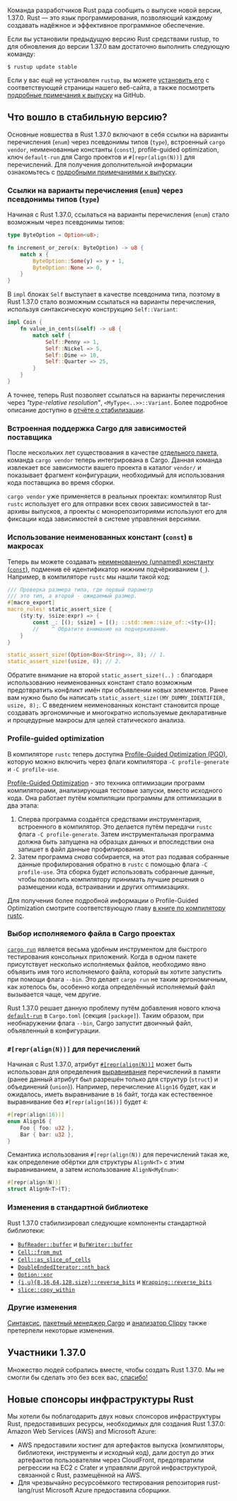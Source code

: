 Команда разработчиков Rust рада сообщить о выпуске новой версии, 1.37.0. Rust — это язык программирования, позволяющий каждому создавать надёжное и эффективное программное обеспечение.

Если вы установили предыдущую версию Rust средствами rustup, то для обновления до версии 1.37.0 вам достаточно выполнить следующую команду:

```console
$ rustup update stable
```

Если у вас ещё не установлен `rustup`, вы можете
[установить его](https://www.rust-lang.org/install.html) с соответствующей страницы нашего
веб-сайта, а также посмотреть [подробные примечания к выпуску](https://github.com/rust-lang/rust/blob/master/RELEASES.md#version-1370-2019-08-15) на GitHub.

## Что вошло в стабильную версию?

Основные новшества в Rust 1.37.0 включают в себя ссылки на варианты перечисления (`enum`) через псевдонимы типов (`type`), встроенный `cargo vendor`,
неименованные константы (`const`), profile-guided optimization, ключ `default-run` для Cargo проектов и `#[repr(align(N))]` для перечислений. Для получения дополнительной информации ознакомьтесь с [подробными примечаниями к выпуску](https://github.com/rust-lang/rust/blob/master/RELEASES.md#version-1370-2019-08-15).

### Ссылки на варианты перечисления (`enum`) через псевдонимы типов (`type`)

Начиная с Rust 1.37.0, ссылаться на варианты перечисления (`enum`) стало возможным через псевдонимы типов:

```rust
type ByteOption = Option<u8>;

fn increment_or_zero(x: ByteOption) -> u8 {
    match x {
        ByteOption::Some(y) => y + 1,
        ByteOption::None => 0,
    }
}
```

В `impl` блоках `Self` выступает в качестве псевдонима типа, поэтому в Rust 1.37.0 стало возможным ссылаться на варианты перечисления, используя синтаксическую конструкцию `Self::Variant`:

```rust
impl Coin {
    fn value_in_cents(&self) -> u8 {
        match self {
            Self::Penny => 1,
            Self::Nickel => 5,
            Self::Dime => 10,
            Self::Quarter => 25,
        }
    }
}
```

А точнее, теперь Rust позволяет ссылаться на варианты перечисления через *"type-relative resolution"*, `<MyType<..>>::Variant`. Более подробное описание доступно в [отчёте о стабилизации](https://github.com/rust-lang/rust/pull/61682/#issuecomment-502472847).

### Встроенная поддержка Cargo для зависимостей поставщика

После нескольких лет существования в качестве [отдельного пакета](https://crates.io/crates/cargo-vendor), команда `cargo vendor` теперь интегрирована в Cargo. Данная команда извлекает все зависимости вашего проекта в каталог `vendor/` и показывает фрагмент конфигурации, необходимый для использования кода поставщика во время сборки.

`cargo vendor` уже применяется в реальных проектах: компилятор Rust `rustc` использует его для отправки всех своих зависимостей в tar-архивы выпусков, а проекты с монорепозиториями используют его для фиксации кода зависимостей в системе управления версиями.

### Использование неименованных констант (`const`) в макросах

Теперь вы можете создавать [неименованную (unnamed) константу (`const`)](https://github.com/rust-lang/rust/pull/61347/), подменив её идентификатор нижним подчёркиванием (`_`). Например, в компиляторе `rustc` мы нашли такой код:

```rust
/// Проверка размера типа, где первый параметр
/// это тип, а второй - ожидаемый размер.
#[macro_export]
macro_rules! static_assert_size {
    ($ty:ty, $size:expr) => {
        const _: [(); $size] = [(); ::std::mem::size_of::<$ty>()];
        //    ^ Обратите внимание на подчеркивание.
    }
}

static_assert_size!(Option<Box<String>>, 8); // 1.
static_assert_size!(usize, 8); // 2.
```

Обратите внимание на второй `static_assert_size!(..) `: благодаря использованию неименованных констант стало возможным предотвратить конфликт имён при объявлении новых элементов. Ранее вам нужно было бы написать `static_assert_size!(MY_DUMMY_IDENTIFIER, usize, 8);`. С введением неименованных констант становится проще создавать эргономичные и многократно используемые декларативные и процедурные макросы для целей статического анализа.

### Profile-guided optimization

В компиляторе `rustc` теперь доступна [Profile-Guided Optimization (PGO)](https://github.com/rust-lang/rust/pull/61268/), которую можно включить через флаги компилятора `-C profile-generate` и `-C profile-use`.

[Profile-Guided Optimization](https://en.wikipedia.org/wiki/Profile-guided_optimization) - это техника оптимизации программ компиляторами, анализирующая тестовые запуски, вместо исходного кода. Она работает путём компиляции программы для оптимизации в два этапа:

1. Сперва программа создаётся средствами инструментария, встроенного в компилятор. Это делается путём передачи `rustc` флага `-C profile-generate`. Затем инструментальная программа должна быть запущена на образцах данных и впоследствии она запишет в файл данные профилирования.
2. Затем программа *снова* собирается, на этот раз подавая собранные данные профилирования обратно в `rustc` с помощью флага `-C profile-use`. Эта сборка будет использовать собранные данные, чтобы позволить компилятору принимать лучшие решения о размещении кода, встраивании и других оптимизациях.

Для получения более подробной информации о Profile-Guided Optimization смотрите соответствующую главу [в книге по компилятору rustc](https://doc.rust-lang.org/rustc/profile-guided-optimization.html).

### Выбор исполняемого файла в Cargo проектах

[`cargo run`](https://doc.rust-lang.org/cargo/commands/cargo-run.html) является весьма удобным инструментом для быстрого тестирования консольных приложений. Когда в одном пакете присутствует несколько исполняемых файлов, необходимо явно объявить имя того исполняемого файла, который вы хотите запустить при помощи флага `--bin`. Это делает `cargo run` не таким эргономичным, как хотелось бы, особенно когда определённый исполняемый файл вызывается чаще, чем другие.

Rust 1.37.0 решает данную проблему путём добавления нового ключа [`default-run`](https://doc.rust-lang.org/cargo/reference/manifest.html#the-default-run-field) в `Cargo.toml` (секция `[package]`). Таким образом, при необнаружении флага `--bin`, Cargo запустит двоичный файл, объявленный в конфигурации.

### `#[repr(align(N))]` для перечислений

Начиная с Rust 1.37.0, атрибут [`#[repr(align(N))]`](https://doc.rust-lang.org/reference/type-layout.html#the-alignment-modifiers) может быть использован для определения [выравнивания](https://doc.rust-lang.org/reference/type-layout.html#size-and-alignment) перечислений в памяти (ранее данный атрибут был разрешён только для структур (`struct`) и объединений (`union`)). Например, перечисление `Align16` будет, как и ожидалось, иметь выравнивание в `16` байт, тогда как естественное выравнивание без `#[repr(align(16))]` будет `4`:

```rust
#[repr(align(16))]
enum Align16 {
    Foo { foo: u32 },
    Bar { bar: u32 },
}
```

Семантика использования `#[repr(align(N))` для перечислений такая же, как определение обёртки для структуры `AlignN<T>` с этим выравниванием, а затем использование `AlignN<MyEnum>`:

```rust
#[repr(align(N))]
struct AlignN<T>(T);
```

### Изменения в стандартной библиотеке

Rust 1.37.0 стабилизировал следующие компоненты стандартной библиотеки:

- [`BufReader::buffer`](https://doc.rust-lang.org/std/io/struct.BufReader.html#method.buffer) и [`BufWriter::buffer`](https://doc.rust-lang.org/std/io/struct.BufWriter.html#method.buffer)
- [`Cell::from_mut`](https://doc.rust-lang.org/std/cell/struct.Cell.html#method.from_mut)
- [`Cell::as_slice_of_cells`](https://doc.rust-lang.org/std/cell/struct.Cell.html#method.as_slice_of_cells)
- [`DoubleEndedIterator::nth_back`](https://doc.rust-lang.org/std/iter/trait.DoubleEndedIterator.html#method.nth_back)
- [`Option::xor`](https://doc.rust-lang.org/std/option/enum.Option.html#method.xor)
- [`{i,u}{8,16,64,128,size}::reverse_bits`](https://doc.rust-lang.org/std/primitive.u8.html#method.reverse_bits) и [`Wrapping::reverse_bits`](https://doc.rust-lang.org/std/num/struct.Wrapping.html#method.reverse_bits)
- [`slice::copy_within`](https://doc.rust-lang.org/std/primitive.slice.html#method.copy_within)

### Другие изменения

[Синтаксис](https://github.com/rust-lang/rust/blob/master/RELEASES.md#version-1370-2019-08-15), [пакетный менеджер Cargo](https://github.com/rust-lang/cargo/blob/master/CHANGELOG.md#cargo-137-2019-08-15) и [анализатор Clippy](https://github.com/rust-lang/rust-clippy/blob/master/CHANGELOG.md#rust-137) также претерпели некоторые изменения.

## Участники 1.37.0

Множество людей собрались вместе, чтобы создать Rust 1.37.0. Мы не смогли бы сделать это без всех вас, [спасибо!](https://thanks.rust-lang.org/rust/1.37.0/)

## Новые спонсоры инфраструктуры Rust

Мы хотели бы поблагодарить двух новых спонсоров инфраструктуры 
Rust, предоставивших ресурсы, необходимых для создания 
Rust 1.37.0: Amazon Web Services (AWS) and Microsoft Azure:

- AWS предоставили хостинг для артефактов выпуска (компиляторы, библиотеки, инструменты и исходный код), дали доступ до этих артефактов пользователям через CloudFront, предотвратили регрессии на EC2 с Crater и управляли другой инфраструктурой, связанной с Rust, размещённой на AWS.
- Для чрезвычайно ресурсоёмкого тестирования репозитория rust-lang/rust Microsoft Azure предоставила сборщики.
